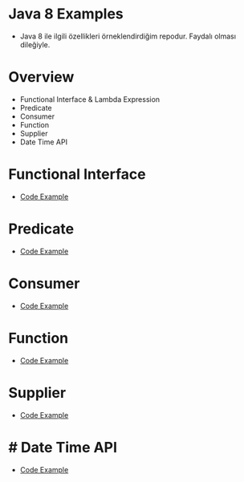 # Java 8 Examples
* Java 8 ile ilgili özellikleri örneklendirdiğim repodur. Faydalı olması dileğiyle.

# Overview
* Functional Interface & Lambda Expression
* Predicate
* Consumer
* Function
* Supplier
* Date Time API


# Functional Interface
* [Code Example](https://github.com/kubilaycicek/Java8-Examples/tree/master/FunctionalInterface)

# Predicate
* [Code Example](https://github.com/kubilaycicek/Java8-Examples/tree/master/Predicate)

# Consumer
* [Code Example](https://github.com/kubilaycicek/Java8-Examples/tree/master/Consumer)

# Function
* [Code Example](https://github.com/kubilaycicek/Java8-Examples/tree/master/Function)

# Supplier
* [Code Example](https://github.com/kubilaycicek/Java8-Examples/tree/master/Supplier)

# # Date Time API
* [Code Example](https://github.com/kubilaycicek/Java8-Examples/tree/master/DateTimeAPI)
